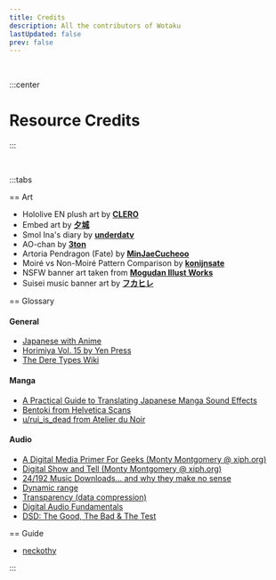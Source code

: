 ```yaml
---
title: Credits
description: All the contributors of Wotaku
lastUpdated: false
prev: false
---
```


<script setup>
import Credits from './.vitepress/theme/components/Contributors.vue'
</script>


<Credits />

<br>

:::center
# Resource Credits
:::

<br>

:::tabs

== Art 

- Hololive EN plush art by [**CLERO**](https://x.com/CLERO_ART/status/1788894299007971680)
- Embed art by [**夕城**](https://x.com/yukiyasa1/status/1770385782379020322)
- Smol Ina's diary by [**underdatv**](https://x.com/underdatv/status/1790765775349072046)
- AO-chan by [**3ton**](https://www.pixiv.net/en/artworks/110412826)
- Artoria Pendragon (Fate) by [**MinJaeCucheoo**](https://www.deviantart.com/minjaecucheoo/art/Transparent-PNG-Artoria-Pendragon-Fate-845014345)
- Moiré vs Non-Moiré Pattern Comparison by [**konijnsate**](https://tips.clip-studio.com/en-us/articles/3489)
- NSFW banner art taken from [**Mogudan Illust Works**](https://www.fakku.net/hentai/mogudan-illust-works-english)
- Suisei music banner art by [**フカヒレ**](https://x.com/fuka_hire/status/1619998921757192195)

== Glossary

#### General
- [Japanese with Anime](https://www.japanesewithanime.com/)
- [Horimiya Vol. 15 by Yen Press](https://yenpress.com/titles/9781975324735-horimiya-vol-15)
- [The Dere Types Wiki](https://the-dere-types.fandom.com/wiki/The_Dere_Types_Wiki)

#### Manga
- [A Practical Guide to Translating Japanese Manga Sound Effects](https://nomansguy.wordpress.com/2023/02/04/translating-manga-sfx-guide-part-1/)
- [Bentoki from Helvetica Scans](https://discord.com/users/91862190709014528)
- [u/rui_is_dead from Atelier du Noir](https://old.reddit.com/r/manga/comments/tc90d8/guys_can_you_explain_the_process_of/)

#### Audio

- [A Digital Media Primer For Geeks (Monty Montgomery @ xiph.org)](https://youtu.be/FG9jemV1T7I)
- [Digital Show and Tell (Monty Montgomery @ xiph.org)](https://youtu.be/cIQ9IXSUzuM)
- [24/192 Music Downloads... and why they make no sense](https://people.xiph.org/~xiphmont/demo/neil-young.html)
- [Dynamic range](https://en.wikipedia.org/wiki/Dynamic_range#:~:text=The%2016-bit%20compact%20disc,response%20of%20the%20human%20ear)
- [Transparency (data compression)](https://en.wikipedia.org/wiki/Transparency_(data_compression))
- [Digital Audio Fundamentals](https://www.youtube.com/playlist?list=PLbqhA-NKGP6B6V_AiS-jbvSzdd7nbwwCw)
- [DSD: The Good, The Bad & The Test](https://youtu.be/eu5I-z7f6is)

== Guide

- [neckothy](https://gist.github.com/neckothy/6654f928fef87529646df3799f5e555a)

:::